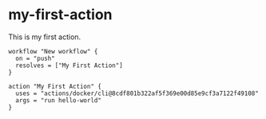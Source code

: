 # my-first-action
This is my first action.

```
workflow "New workflow" {
  on = "push"
  resolves = ["My First Action"]
}

action "My First Action" {
  uses = "actions/docker/cli@8cdf801b322af5f369e00d85e9cf3a7122f49108"
  args = "run hello-world"
}
```
